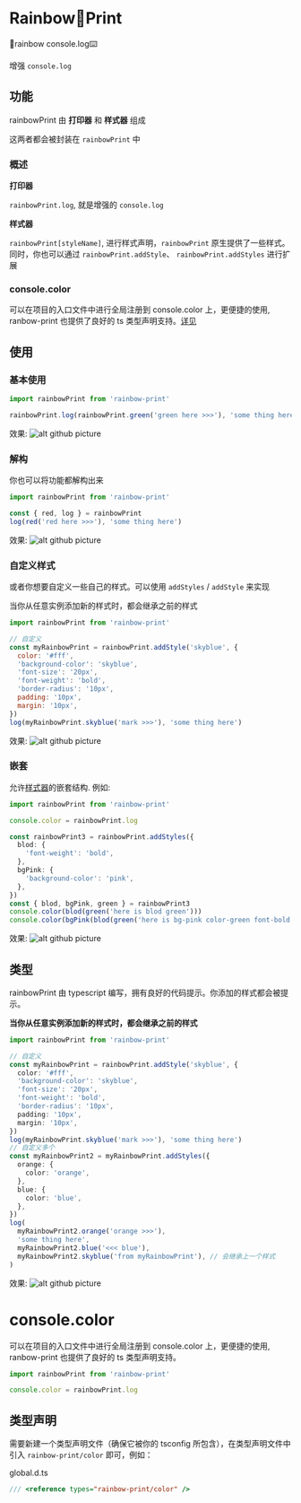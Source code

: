 # Rainbow🌈Print

🌈rainbow console.log⌨️

增强 `console.log`

## 功能

rainbowPrint 由 **打印器** 和 **样式器** 组成

这两者都会被封装在 `rainbowPrint` 中

### 概述

**打印器**

`rainbowPrint.log`, 就是增强的 `console.log`

**样式器**

`rainbowPrint[styleName]`, 进行样式声明，`rainbowPrint` 原生提供了一些样式。同时，你也可以通过 `rainbowPrint.addStyle`、 `rainbowPrint.addStyles` 进行扩展

### console.color

可以在项目的入口文件中进行全局注册到 console.color 上，更便捷的使用, ranbow-print 也提供了良好的 ts 类型声明支持。[详见](#consolecolor-1)

## 使用

### 基本使用

```js
import rainbowPrint from 'rainbow-print'

rainbowPrint.log(rainbowPrint.green('green here >>>'), 'some thing here')
```

效果:
![alt github picture](http://cdn.licuii.fun/img/image_1.png)

### 解构

你也可以将功能都解构出来

```js
import rainbowPrint from 'rainbow-print'

const { red, log } = rainbowPrint
log(red('red here >>>'), 'some thing here')
```

效果:
![alt github picture](http://cdn.licuii.fun/img/image_2.png)

### 自定义样式

或者你想要自定义一些自己的样式。可以使用 `addStyles` / `addStyle` 来实现

当你从任意实例添加新的样式时，都会继承之前的样式

```js
import rainbowPrint from 'rainbow-print'

// 自定义
const myRainbowPrint = rainbowPrint.addStyle('skyblue', {
  color: '#fff',
  'background-color': 'skyblue',
  'font-size': '20px',
  'font-weight': 'bold',
  'border-radius': '10px',
  padding: '10px',
  margin: '10px',
})
log(myRainbowPrint.skyblue('mark >>>'), 'some thing here')
```

效果:
![alt github picture](http://cdn.licuii.fun/img/image_3.png)

### 嵌套

允许[样式器](#概述)的嵌套结构. 例如:

```ts
import rainbowPrint from 'rainbow-print'

console.color = rainbowPrint.log

const rainbowPrint3 = rainbowPrint.addStyles({
  blod: {
    'font-weight': 'bold',
  },
  bgPink: {
    'background-color': 'pink',
  },
})
const { blod, bgPink, green } = rainbowPrint3
console.color(blod(green('here is blod green')))
console.color(bgPink(blod(green('here is bg-pink color-green font-bold'))))
```

效果:
![alt github picture](http://cdn.licuii.fun/img/image_5.png)

## 类型

rainbowPrint 由 typescript 编写，拥有良好的代码提示。你添加的样式都会被提示。

**当你从任意实例添加新的样式时，都会继承之前的样式**

```ts
import rainbowPrint from 'rainbow-print'

// 自定义
const myRainbowPrint = rainbowPrint.addStyle('skyblue', {
  color: '#fff',
  'background-color': 'skyblue',
  'font-size': '20px',
  'font-weight': 'bold',
  'border-radius': '10px',
  padding: '10px',
  margin: '10px',
})
log(myRainbowPrint.skyblue('mark >>>'), 'some thing here')
// 自定义多个
const myRainbowPrint2 = myRainbowPrint.addStyles({
  orange: {
    color: 'orange',
  },
  blue: {
    color: 'blue',
  },
})
log(
  myRainbowPrint2.orange('orange >>>'),
  'some thing here',
  myRainbowPrint2.blue('<<< blue'),
  myRainbowPrint2.skyblue('from myRainbowPrint'), // 会继承上一个样式
)
```

效果:
![alt github picture](http://cdn.licuii.fun/img/image_4.png)

# console.color

可以在项目的入口文件中进行全局注册到 console.color 上，更便捷的使用, ranbow-print 也提供了良好的 ts 类型声明支持。

```ts
import rainbowPrint from 'rainbow-print'

console.color = rainbowPrint.log
```

## 类型声明

需要新建一个类型声明文件（确保它被你的 tsconfig 所包含），在类型声明文件中引入 `rainbow-print/color` 即可，例如：

global.d.ts

```ts
/// <reference types="rainbow-print/color" />
```
